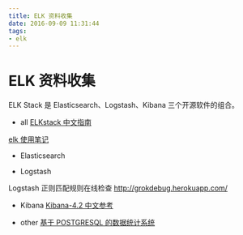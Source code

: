 ```yaml
---
title: ELK 资料收集
date: 2016-09-09 11:31:44
tags: 
- elk
---
```

# ELK 资料收集

ELK Stack 是 Elasticsearch、Logstash、Kibana 三个开源软件的组合。

+ all
[ELKstack 中文指南](http://kibana.logstash.es/content/)

[elk 使用笔记](https://github.com/kikiyou/log/tree/master/elk)

+ Elasticsearch

+ Logstash

Logstash 正则匹配规则在线检查
http://grokdebug.herokuapp.com/

+ Kibana
[Kibana-4.2 中文参考](http://7xw819.com1.z0.glb.clouddn.com/Kibana-4.2-Reference_chinese.pdf)



+ other
[基于 POSTGRESQL 的数据统计系统](http://www.wklken.me/posts/2014/11/16/unit-statistics-system.html)